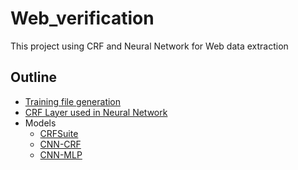 # Web_verification
This project using CRF and Neural Network for Web data extraction
## Outline
* [Training file generation](/Models/prepare_train_with_set.ipynb)
* [CRF Layer used in Neural Network](/Models/crflayer.py)
* Models
  * [CRFSuite](/Models/CRFsuite.ipynb)
  * [CNN-CRF](/Models/cnn-crf.ipynb)
  * [CNN-MLP](/Models/cnn-mlp.ipynb)
